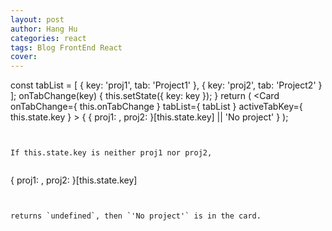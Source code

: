 ```yaml
---
layout: post
author: Hang Hu
categories: react
tags: Blog FrontEnd React 
cover: 
---
```

const tabList = [
    {
        key: 'proj1',
        tab: 'Project1'
    },
    {
        key: 'proj2',
        tab: 'Project2'
    }
];
onTabChange(key) {
    this.setState({
        key: key
    });
}
return (
    <Card
        onTabChange={ this.onTabChange }
        tabList={ tabList }
        activeTabKey={ this.state.key }
    >
        {
            {
                proj1: <Project1 />,
                proj2: <Project2 />
            }[this.state.key] || 'No project'
        }
    </Card>
);
```


If this.state.key is neither proj1 nor proj2, 


```
{
    proj1: <Project1 />,
    proj2: <Project2 />
}[this.state.key]
```


returns `undefined`, then `'No project'` is in the card.

